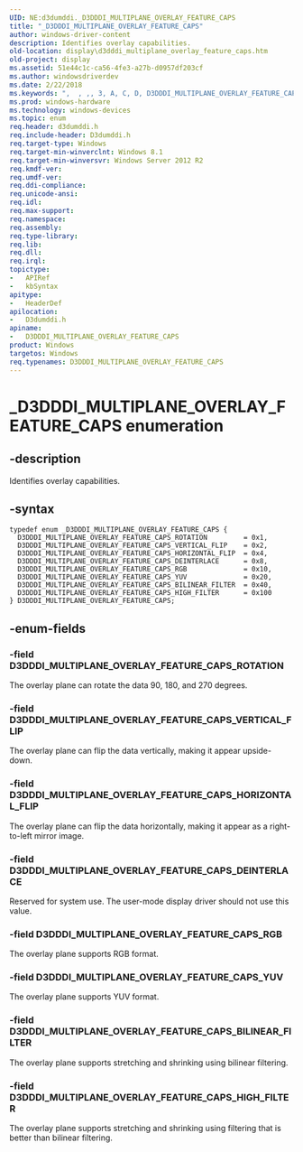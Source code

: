 ```yaml
---
UID: NE:d3dumddi._D3DDDI_MULTIPLANE_OVERLAY_FEATURE_CAPS
title: "_D3DDDI_MULTIPLANE_OVERLAY_FEATURE_CAPS"
author: windows-driver-content
description: Identifies overlay capabilities.
old-location: display\d3dddi_multiplane_overlay_feature_caps.htm
old-project: display
ms.assetid: 51e44c1c-ca56-4fe3-a27b-d0957df203cf
ms.author: windowsdriverdev
ms.date: 2/22/2018
ms.keywords: ",  , ,, 3, A, C, D, D3DDDI_MULTIPLANE_OVERLAY_FEATURE_CAPS, D3DDDI_MULTIPLANE_OVERLAY_FEATURE_CAPS enumeration [Display Devices], D3DDDI_MULTIPLANE_OVERLAY_FEATURE_CAPS_BILINEAR_FILTER, D3DDDI_MULTIPLANE_OVERLAY_FEATURE_CAPS_DEINTERLACE, D3DDDI_MULTIPLANE_OVERLAY_FEATURE_CAPS_HIGH_FILTER, D3DDDI_MULTIPLANE_OVERLAY_FEATURE_CAPS_HORIZONTAL_FLIP, D3DDDI_MULTIPLANE_OVERLAY_FEATURE_CAPS_RGB, D3DDDI_MULTIPLANE_OVERLAY_FEATURE_CAPS_ROTATION, D3DDDI_MULTIPLANE_OVERLAY_FEATURE_CAPS_VERTICAL_FLIP, D3DDDI_MULTIPLANE_OVERLAY_FEATURE_CAPS_YUV, E, F, I, L, M, N, O, P, R, S, T, U, V, Y, _, _D3DDDI_MULTIPLANE_OVERLAY_FEATURE_CAPS, d3dumddi/D3DDDI_MULTIPLANE_OVERLAY_FEATURE_CAPS, d3dumddi/D3DDDI_MULTIPLANE_OVERLAY_FEATURE_CAPS_BILINEAR_FILTER, d3dumddi/D3DDDI_MULTIPLANE_OVERLAY_FEATURE_CAPS_DEINTERLACE, d3dumddi/D3DDDI_MULTIPLANE_OVERLAY_FEATURE_CAPS_HIGH_FILTER, d3dumddi/D3DDDI_MULTIPLANE_OVERLAY_FEATURE_CAPS_HORIZONTAL_FLIP, d3dumddi/D3DDDI_MULTIPLANE_OVERLAY_FEATURE_CAPS_RGB, d3dumddi/D3DDDI_MULTIPLANE_OVERLAY_FEATURE_CAPS_ROTATION, d3dumddi/D3DDDI_MULTIPLANE_OVERLAY_FEATURE_CAPS_VERTICAL_FLIP, d3dumddi/D3DDDI_MULTIPLANE_OVERLAY_FEATURE_CAPS_YUV, display.d3dddi_multiplane_overlay_feature_caps"
ms.prod: windows-hardware
ms.technology: windows-devices
ms.topic: enum
req.header: d3dumddi.h
req.include-header: D3dumddi.h
req.target-type: Windows
req.target-min-winverclnt: Windows 8.1
req.target-min-winversvr: Windows Server 2012 R2
req.kmdf-ver: 
req.umdf-ver: 
req.ddi-compliance: 
req.unicode-ansi: 
req.idl: 
req.max-support: 
req.namespace: 
req.assembly: 
req.type-library: 
req.lib: 
req.dll: 
req.irql: 
topictype:
-	APIRef
-	kbSyntax
apitype:
-	HeaderDef
apilocation:
-	D3dumddi.h
apiname:
-	D3DDDI_MULTIPLANE_OVERLAY_FEATURE_CAPS
product: Windows
targetos: Windows
req.typenames: D3DDDI_MULTIPLANE_OVERLAY_FEATURE_CAPS
---
```


# _D3DDDI_MULTIPLANE_OVERLAY_FEATURE_CAPS enumeration


## -description


Identifies overlay capabilities.


## -syntax


````
typedef enum _D3DDDI_MULTIPLANE_OVERLAY_FEATURE_CAPS { 
  D3DDDI_MULTIPLANE_OVERLAY_FEATURE_CAPS_ROTATION         = 0x1,
  D3DDDI_MULTIPLANE_OVERLAY_FEATURE_CAPS_VERTICAL_FLIP    = 0x2,
  D3DDDI_MULTIPLANE_OVERLAY_FEATURE_CAPS_HORIZONTAL_FLIP  = 0x4,
  D3DDDI_MULTIPLANE_OVERLAY_FEATURE_CAPS_DEINTERLACE      = 0x8,
  D3DDDI_MULTIPLANE_OVERLAY_FEATURE_CAPS_RGB              = 0x10,
  D3DDDI_MULTIPLANE_OVERLAY_FEATURE_CAPS_YUV              = 0x20,
  D3DDDI_MULTIPLANE_OVERLAY_FEATURE_CAPS_BILINEAR_FILTER  = 0x40,
  D3DDDI_MULTIPLANE_OVERLAY_FEATURE_CAPS_HIGH_FILTER      = 0x100
} D3DDDI_MULTIPLANE_OVERLAY_FEATURE_CAPS;
````


## -enum-fields




### -field D3DDDI_MULTIPLANE_OVERLAY_FEATURE_CAPS_ROTATION

The overlay plane can rotate the data 90, 180, and 270 degrees.


### -field D3DDDI_MULTIPLANE_OVERLAY_FEATURE_CAPS_VERTICAL_FLIP

The overlay plane can flip the data vertically, making it appear upside-down.


### -field D3DDDI_MULTIPLANE_OVERLAY_FEATURE_CAPS_HORIZONTAL_FLIP

The overlay plane can flip the data horizontally, making it appear as a right-to-left mirror image.


### -field D3DDDI_MULTIPLANE_OVERLAY_FEATURE_CAPS_DEINTERLACE

Reserved for system use. The user-mode display driver should not use this value.


### -field D3DDDI_MULTIPLANE_OVERLAY_FEATURE_CAPS_RGB

The overlay plane supports RGB format.


### -field D3DDDI_MULTIPLANE_OVERLAY_FEATURE_CAPS_YUV

The overlay plane supports YUV format.


### -field D3DDDI_MULTIPLANE_OVERLAY_FEATURE_CAPS_BILINEAR_FILTER

The overlay plane supports stretching and shrinking using bilinear filtering.


### -field D3DDDI_MULTIPLANE_OVERLAY_FEATURE_CAPS_HIGH_FILTER

The overlay plane supports stretching and shrinking using filtering that is better than bilinear filtering.

